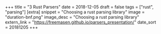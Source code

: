 +++
title = "3 Rust Parsers"
date = 2018-12-05
draft = false
tags = ["rust", "parsing"]
[extra]
snippet = "Choosing a rust parsing library"
image = "duration-bnf.png"
image_desc = "Choosing a rust parsing library"
extern_link = "https://freemasen.github.io/parsers_presentation/"
date_sort = 20181205
+++